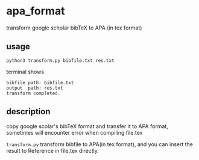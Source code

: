 # apa_format
transform google scholar bibTeX to APA (in tex format)

## usage

```{bash}
python3 transform.py bibfile.txt res.txt
```

terminal shows

```
bibfile path: bibfile.txt
output  path: res.txt
transform completed.
```

## description

copy google scolar's bibTeX format and transfer it to APA format,
sometimes will encounter error when compiling file.tex

`transform.py` transform bibfile to APA(in tex format),
and you can insert the result to Reference in file.tex directly.
